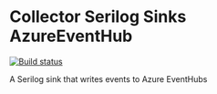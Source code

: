 # Collector Serilog Sinks AzureEventHub

[![Build status](https://ci.appveyor.com/api/projects/status/qhv5yfucxj456a8d/branch/master?svg=true)](https://ci.appveyor.com/project/CollectorHeimdal/serilog-sinks-azureeventhub/branch/master)

A Serilog sink that writes events to Azure EventHubs
